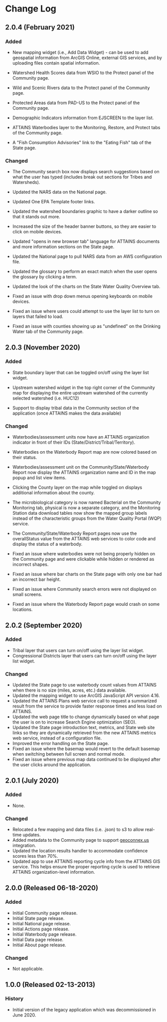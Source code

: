 # Change Log

## 2.0.4 (February 2021)

### Added

- New mapping widget (i.e., Add Data Widget) - can be used to add geospatial information from ArcGIS Online, external GIS services, and by uploading files contain spatial information.

- Watershed Health Scores data from WSIO to the Protect panel of the Community page.

- Wild and Scenic Rivers data to the Protect panel of the Community page.

- Protected Areas data from PAD-US to the Protect panel of the Community page.

- Demographic Indicators information from EJSCREEN to the layer list.

- ATTAINS Waterbodies layer to the Monitoring, Restore, and Protect tabs of the Community page.

- A "Fish Consumption Advisories" link to the "Eating Fish" tab of the State page. 

### Changed

- The Community search box now displays search suggestions based on what the user has typed (includes break out sections for Tribes and Watersheds).

- Updated the NARS data on the National page.

- Updated One EPA Template footer links.

- Updated the watershed boundaries graphic to have a darker outline so that it stands out more.

- Increased the size of the header banner buttons, so they are easier to click on mobile devices.

- Updated "opens in new browser tab" language for ATTAINS documents and more information sections on the State page.

- Updated the National page to pull NARS data from an AWS configuration file.

- Updated the glossary to perform an exact match when the user opens the glossary by clicking a term.

- Updated the look of the charts on the State Water Quality Overview tab.

- Fixed an issue with drop down menus opening keyboards on mobile devices.

- Fixed an issue where users could attempt to use the layer list to turn on layers that failed to load.

- Fixed an issue with counties showing up as "undefined" on the Drinking Water tab of the Community page.

## 2.0.3 (November 2020)

### Added

- State boundary layer that can be toggled on/off using the layer list widget.

- Upstream watershed widget in the top right corner of the Community map for displaying the entire upstream watershed of the currently selected watershed (i.e. HUC12)

- Support to display tribal data in the Community section of the application (once ATTAINS makes the data available)

### Changed

- Waterbodies/assessment units now have an ATTAINS organization indicator in front of their IDs (State/District/Tribal/Territory).

- Waterbodies on the Waterbody Report map are now colored based on their status.

- Waterbodies/assessment unit on the Community/State/Waterbody Report now display the ATTAINS organization name and ID in the map popup and list view items.

- Clicking the County layer on the map while toggled on displays additional information about the county.

- The microbiological category is now named Bacterial on the Community Monitoring tab, physical is now a separate category, and the Monitoring Station data download tables now show the mapped group labels instead of the characteristic groups from the Water Quality Portal (WQP) service.

- The Community/State/Waterbody Report pages now use the overallStatus value from the ATTAINS web services to color code and display the status of a waterbody.

- Fixed an issue where waterbodies were not being properly hidden on the Community page and were clickable while hidden or rendered as incorrect shapes.

- Fixed an issue where bar charts on the State page with only one bar had an incorrect bar height.

- Fixed an issue where Community search errors were not displayed on small screens.

- Fixed an issue where the Waterbody Report page would crash on some locations.

## 2.0.2 (September 2020)
### Added
- Tribal layer that users can turn on/off using the layer list widget.
- Congressional Districts layer that users can turn on/off using the layer list widget.
### Changed
- Updated the State page to use waterbody count values from ATTAINS when there is no size (miles, acres, etc.) data available.
- Updated the mapping widget to use ArcGIS JavaScript API version 4.16.
- Updated the ATTAINS Plans web service call to request a summarized result from the service to provide faster response times and less load on ATTAINS.
- Updated the web page title to change dynamically based on what page the user is on to increase Search Engine optimization (SEO).
- Updated the State page introduction text, metrics, and State web site links so they are dynamically retrieved from the new ATTAINS metrics web service, instead of a configuration file.
- Improved the error handling on the State page.
- Fixed an issue where the basemap would revert to the default basemap when switching between full screen and normal mode.
- Fixed an issue where previous map data continued to be displayed after the user clicks around the application.

## 2.0.1 (July 2020)
### Added
- None.
### Changed
- Relocated a few mapping and data files (i.e. .json) to s3 to allow real-time updates.
- Added metadata to the Community page to support [geoconnex.us](https://github.com/internetofwater/geoconnex.us) integration.
- Updated the location results handler to accommodate confidence scores less than 70%.
- Updated app to use ATTAINS reporting cycle info from the ATTAINS GIS service. This helps ensure the proper reporting cycle is used to retrieve ATTAINS organization-level information. 
 
## 2.0.0 (Released 06-18-2020)
### Added
- Initial Community page release.
- Initial State page release.
- Initial National page release.
- Initial Actions page release.
- Initial Waterbody page release.
- Initial Data page release.
- Initial About page release.

### Changed
- Not applicable. 

## 1.0.0 (Released 02-13-2013)
### History
- Initial version of the legacy application which was decommissioned in June 2020.
